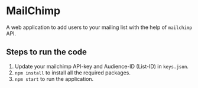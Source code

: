 # MailChimp

A web application to add users to your mailing list with the help of `mailchimp` API.

## Steps to run the code
1) Update your mailchimp API-key and Audience-ID (List-ID) in `keys.json`.
2) `npm install` to install all the required packages.
3) `npm start` to run the application.
